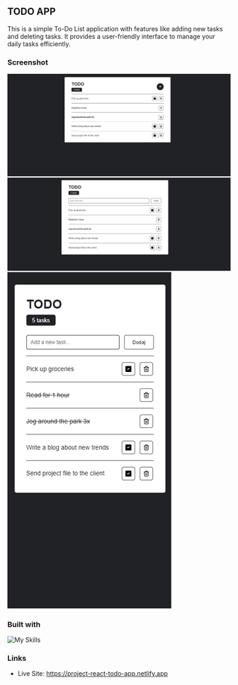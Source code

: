 ## TODO APP

This is a simple To-Do List application with features like adding new tasks and deleting tasks.
It provides a user-friendly interface to manage your daily tasks efficiently.

### Screenshot

![](./screenshots//screenshot_desktop.png)
![](./screenshots//screenshot_desktop_openInput.png)
![](./screenshots//screenshot_mobile.png)

### Built with

![My Skills](https://skillicons.dev/icons?i=react,html,css,js)

### Links

- Live Site: https://project-react-todo-app.netlify.app
